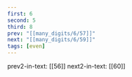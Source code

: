 ```yaml
---
first: 6
second: 5
third: 8
prev: "[[many_digits/6/57]]"
next: "[[many_digits/6/59]]"
tags: [even]
---
```

prev2-in-text: [[56]]
next2-in-text: [[60]]
